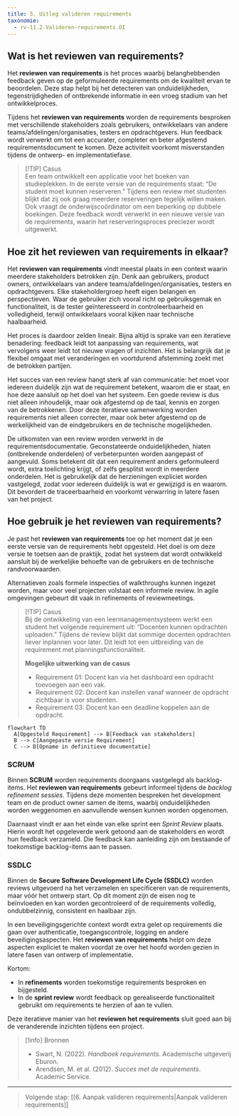 ```yaml
---
title: 5. Uitleg valideren requirements
taxonomie:
  - rv-11.2.Valideren-requirements.OI
---
```


## Wat is het reviewen van requirements?
Het **reviewen van requirements** is het proces waarbij belanghebbenden feedback geven op de geformuleerde requirements om de kwaliteit ervan te beoordelen. Deze stap helpt bij het detecteren van onduidelijkheden, tegenstrijdigheden of ontbrekende informatie in een vroeg stadium van het ontwikkelproces.

Tijdens het **reviewen van requirements** worden de requirements besproken met verschillende stakeholders zoals gebruikers, ontwikkelaars van andere teams/afdelingen/organisaties, testers en opdrachtgevers. Hun feedback wordt verwerkt om tot een accurater, completer en beter afgestemd requirementsdocument te komen. Deze activiteit voorkomt misverstanden tijdens de ontwerp- en implementatiefase.

> [!TIP] Casus  
> Een team ontwikkelt een applicatie voor het boeken van studieplekken. In de eerste versie van de requirements staat: “De student moet kunnen reserveren.” Tijdens een review met studenten blijkt dat zij ook graag meerdere reserveringen tegelijk willen maken. Ook vraagt de onderwijscoördinator om een beperking op dubbele boekingen. Deze feedback wordt verwerkt in een nieuwe versie van de requirements, waarin het reserveringsproces preciezer wordt uitgewerkt.

## Hoe zit het reviewen van requirements in elkaar?
Het **reviewen van requirements** vindt meestal plaats in een context waarin meerdere stakeholders betrokken zijn. Denk aan gebruikers, product owners, ontwikkelaars van andere teams/afdelingen/organisaties, testers en opdrachtgevers. Elke stakeholdergroep heeft eigen belangen en perspectieven. Waar de gebruiker zich vooral richt op gebruiksgemak en functionaliteit, is de tester geïnteresseerd in controleerbaarheid en volledigheid, terwijl ontwikkelaars vooral kijken naar technische haalbaarheid.

Het proces is daardoor zelden lineair. Bijna altijd is sprake van een iteratieve benadering: feedback leidt tot aanpassing van requirements, wat vervolgens weer leidt tot nieuwe vragen of inzichten. Het is belangrijk dat je flexibel omgaat met veranderingen en voortdurend afstemming zoekt met de betrokken partijen.

Het succes van een review hangt sterk af van communicatie: het moet voor iedereen duidelijk zijn wat de requirement betekent, waarom die er staat, en hoe deze aansluit op het doel van het systeem. Een goede review is dus niet alleen inhoudelijk, maar ook afgestemd op de taal, kennis en zorgen van de betrokkenen. Door deze iteratieve samenwerking worden requirements niet alleen correcter, maar ook beter afgestemd op de werkelijkheid van de eindgebruikers en de technische mogelijkheden.

De uitkomsten van een review worden verwerkt in de requirementsdocumentatie. Geconstateerde onduidelijkheden, hiaten (ontbrekende onderdelen) of verbeterpunten worden aangepast of aangevuld. Soms betekent dit dat een requirement anders geformuleerd wordt, extra toelichting krijgt, of zelfs gesplitst wordt in meerdere onderdelen. Het is gebruikelijk dat de herzieningen expliciet worden vastgelegd, zodat voor iedereen duidelijk is wat er gewijzigd is en waarom. Dit bevordert de traceerbaarheid en voorkomt verwarring in latere fasen van het project.

## Hoe gebruik je het reviewen van requirements?
Je past het **reviewen van requirements** toe op het moment dat je een eerste versie van de requirements hebt opgesteld. Het doel is om deze versie te toetsen aan de praktijk, zodat het systeem dat wordt ontwikkeld aansluit bij de werkelijke behoefte van de gebruikers en de technische randvoorwaarden.

Alternatieven zoals formele inspecties of walkthroughs kunnen ingezet worden, maar voor veel projecten volstaat een informele review. In agile omgevingen gebeurt dit vaak in refinements of reviewmeetings.

> [!TIP] Casus  
> Bij de ontwikkeling van een leermanagementsysteem werkt een student het volgende requirement uit: “Docenten kunnen opdrachten uploaden.” Tijdens de review blijkt dat sommige docenten opdrachten liever inplannen voor later. Dit leidt tot een uitbreiding van de requirement met planningsfunctionaliteit.
>
>**Mogelijke uitwerking van de casus**  
>- Requirement 01: Docent kan via het dashboard een opdracht toevoegen aan een vak.  
>- Requirement 02: Docent kan instellen vanaf wanneer de opdracht zichtbaar is voor studenten.  
>- Requirement 03: Docent kan een deadline koppelen aan de opdracht.

```mermaid
flowchart TD
  A[Opgesteld Requirement] --> B[Feedback van stakeholders]
  B --> C[Aangepaste versie Requirement]
  C --> D[Opname in definitieve documentatie]
```

### SCRUM
Binnen **SCRUM** worden requirements doorgaans vastgelegd als backlog-items. Het **reviewen van requirements** gebeurt informeel tijdens de *backlog refinement sessies*. Tijdens deze momenten bespreken het development team en de product owner samen de items, waarbij onduidelijkheden worden weggenomen en aanvullende wensen kunnen worden opgenomen.  

Daarnaast vindt er aan het einde van elke sprint een *Sprint Review* plaats. Hierin wordt het opgeleverde werk getoond aan de stakeholders en wordt hun feedback verzameld. Die feedback kan aanleiding zijn om bestaande of toekomstige backlog-items aan te passen.  

### SSDLC
Binnen de **Secure Software Development Life Cycle (SSDLC)** worden reviews uitgevoerd na het verzamelen en specificeren van de requirements, maar vóór het ontwerp start. Op dit moment zijn de eisen nog te beïnvloeden en kan worden gecontroleerd of de requirements volledig, ondubbelzinnig, consistent en haalbaar zijn.  

In een beveiligingsgerichte context wordt extra gelet op requirements die gaan over authenticatie, toegangscontrole, logging en andere beveiligingsaspecten. Het **reviewen van requirements** helpt om deze aspecten expliciet te maken voordat ze over het hoofd worden gezien in latere fasen van ontwerp of implementatie.

Kortom:  
- In **refinements** worden toekomstige requirements besproken en bijgesteld.  
- In de **sprint review** wordt feedback op gerealiseerde functionaliteit gebruikt om requirements te herzien of aan te vullen.  

Deze iteratieve manier van het **reviewen het requirements** sluit goed aan bij de veranderende inzichten tijdens een project.

> [!info] Bronnen  
> - Swart, N. (2022). *Handboek requirements*. Academische uitgeverij Eburon.  
> - Arendsen, M. et al. (2012). *Succes met de requirements*. Academic Service.

---

> Volgende stap: [[6. Aanpak valideren requirements|Aanpak valideren requirements]]